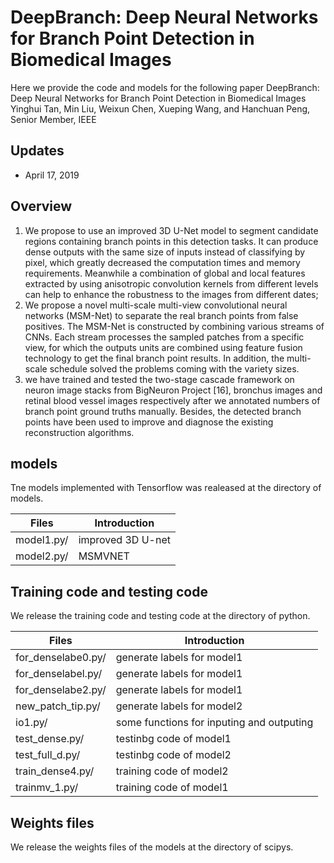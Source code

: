 DeepBranch: Deep Neural Networks for Branch Point Detection in Biomedical Images
===
Here we provide the code and models for the following paper
DeepBranch: Deep Neural Networks for Branch Point Detection in Biomedical Images
Yinghui Tan, Min Liu, Weixun Chen, Xueping Wang, and Hanchuan Peng, Senior Member, IEEE

Updates
---
* April 17, 2019

Overview
---
1.	We propose to use an improved 3D U-Net model to segment candidate regions containing branch points in this detection tasks. It can produce dense outputs with the same size of inputs instead of classifying by pixel, which greatly decreased the computation times and memory requirements. Meanwhile a combination of global and local features extracted by using anisotropic convolution kernels from different levels can help to enhance the robustness to the images from different dates;
2.	We propose a novel multi-scale multi-view convolutional neural networks (MSM-Net) to separate the real branch points from false positives. The MSM-Net is constructed by combining various streams of CNNs. Each stream processes the sampled patches from a specific view, for which the outputs units are combined using feature fusion technology to get the final branch point results. In addition, the multi-scale schedule solved the problems coming with the variety sizes.
3.	we have trained and tested the two-stage cascade framework on neuron image stacks from BigNeuron Project [16], bronchus images and retinal blood vessel images respectively after we annotated numbers of branch point ground truths manually. Besides, the detected branch points have been used to improve and diagnose the existing reconstruction algorithms.

models
---
Tne models implemented with Tensorflow was realeased at the directory of models\.

|Files|Introduction|
|--|--|
|model1.py/ |improved 3D U-net|
|model2.py/ |MSMVNET|


Training code and testing code
---
We release the training code and testing code at the directory of python\.

|Files|Introduction|
|--|--|
|for_denselabe0.py/ |generate labels for model1|
|for_denselabel.py/ |generate labels for model1|
|for_denselabe2.py/ |generate labels for model1 |
|new_patch_tip.py/ |generate labels for model2 |
|io1.py/ |some functions for inputing and outputing |
|test_dense.py/ |testinbg code of model1|
|test_full_d.py/ |testinbg code of model2 |
|train_dense4.py/ |training code of model2|
|trainmv_1.py/ |training code of model1|

Weights files
---
We release the weights files of the models at the directory of scipys\.







